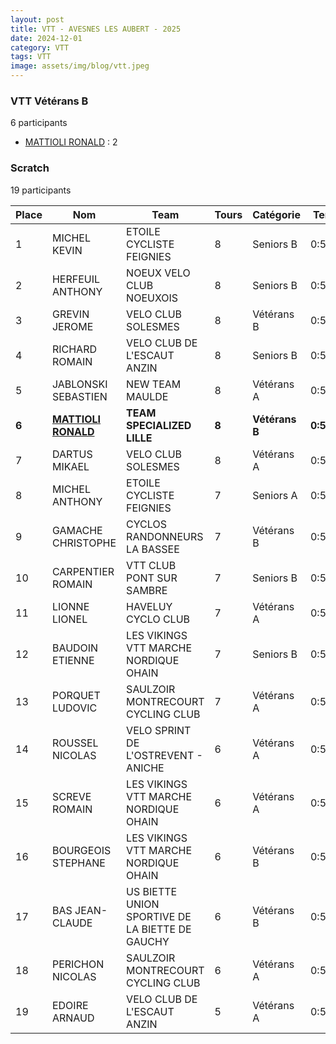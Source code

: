 ```yaml
---
layout: post
title: VTT - AVESNES LES AUBERT - 2025
date: 2024-12-01
category: VTT
tags: VTT
image: assets/img/blog/vtt.jpeg
---
```


### VTT Vétérans B
6 participants
- [MATTIOLI RONALD](https://teamspecializedlille.cc/coureurs/mattiolironald) : 2

### Scratch
19 participants

| Place | Nom | Team | Tours | Catégorie | Temps |
|---|---|---|---|---|---|
| 1 | MICHEL KEVIN | ETOILE CYCLISTE FEIGNIES | 8 | Seniors B | 0:52:12 | 
| 2 | HERFEUIL ANTHONY | NOEUX VELO CLUB NOEUXOIS | 8 | Seniors B | 0:53:22 | 
| 3 | GREVIN JEROME | VELO CLUB SOLESMES | 8 | Vétérans B | 0:55:0 | 
| 4 | RICHARD ROMAIN | VELO CLUB DE L'ESCAUT ANZIN | 8 | Seniors B | 0:55:47 | 
| 5 | JABLONSKI SEBASTIEN | NEW TEAM MAULDE | 8 | Vétérans A | 0:56:7 | 
| **6** | **[MATTIOLI RONALD](https://teamspecializedlille.cc/coureurs/mattiolironald)** | **TEAM SPECIALIZED LILLE** | **8** | **Vétérans B** | **0:56:45** | 
| 7 | DARTUS MIKAEL | VELO CLUB SOLESMES | 8 | Vétérans A | 0:57:32 | 
| 8 | MICHEL ANTHONY | ETOILE CYCLISTE FEIGNIES | 7 | Seniors A | 0:50:46 | 
| 9 | GAMACHE CHRISTOPHE | CYCLOS RANDONNEURS LA BASSEE | 7 | Vétérans B | 0:52:34 | 
| 10 | CARPENTIER ROMAIN | VTT  CLUB PONT SUR SAMBRE | 7 | Seniors B | 0:53:12 | 
| 11 | LIONNE LIONEL | HAVELUY CYCLO CLUB | 7 | Vétérans A | 0:53:42 | 
| 12 | BAUDOIN ETIENNE | LES VIKINGS VTT MARCHE NORDIQUE OHAIN | 7 | Seniors B | 0:54:18 | 
| 13 | PORQUET LUDOVIC | SAULZOIR MONTRECOURT CYCLING CLUB | 7 | Vétérans A | 0:56:32 | 
| 14 | ROUSSEL NICOLAS | VELO SPRINT DE L'OSTREVENT - ANICHE | 6 | Vétérans A | 0:52:4 | 
| 15 | SCREVE ROMAIN | LES VIKINGS VTT MARCHE NORDIQUE OHAIN | 6 | Vétérans A | 0:52:40 | 
| 16 | BOURGEOIS STEPHANE | LES VIKINGS VTT MARCHE NORDIQUE OHAIN | 6 | Vétérans B | 0:52:45 | 
| 17 | BAS JEAN-CLAUDE | US BIETTE UNION SPORTIVE DE LA BIETTE DE GAUCHY | 6 | Vétérans B | 0:55:8 | 
| 18 | PERICHON NICOLAS | SAULZOIR MONTRECOURT CYCLING CLUB | 6 | Vétérans A | 0:55:53 | 
| 19 | EDOIRE ARNAUD | VELO CLUB DE L'ESCAUT ANZIN | 5 | Vétérans A | 0:58:7 | 
